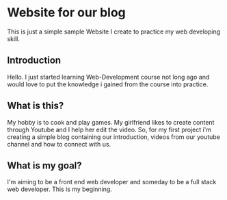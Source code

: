 # Website for our blog
This is just a simple sample Website I create to practice my web developing skill.

## Introduction
Hello. I just started learning Web-Development course not long ago and would love to put the knowledge i gained from the course into practice.

## What is this?
My hobby is to cook and play games. My girlfriend likes to create content through Youtube and I help her edit the video. So, for my first project i'm creating a simple blog containing our introduction, videos from our youtube channel and how to connect with us.

## What is my goal?
I'm aiming to be a front end web developer and someday to be a full stack web developer. This is my beginning.
